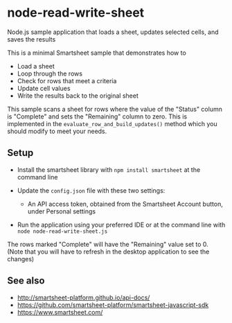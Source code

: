 # node-read-write-sheet
Node.js sample application that loads a sheet, updates selected cells, and saves the results

This is a minimal Smartsheet sample that demonstrates how to
* Load a sheet
* Loop through the rows
* Check for rows that meet a criteria
* Update cell values
* Write the results back to the original sheet


This sample scans a sheet for rows where the value of the "Status" column is "Complete" and sets the "Remaining" column to zero.
This is implemented in the `evaluate_row_and_build_updates()` method which you should modify to meet your needs.


## Setup
* Install the smartsheet library with `npm install smartsheet` at the command line

* Update the `config.json` file with these two settings:
    * An API access token, obtained from the Smartsheet Account button, under Personal settings

* Run the application using your preferred IDE or at the command line with `node node-read-write-sheet.js`

The rows marked "Complete" will have the "Remaining" value set to 0. (Note that you will have to refresh in the desktop application to see the changes)

## See also
- http://smartsheet-platform.github.io/api-docs/
- https://github.com/smartsheet-platform/smartsheet-javascript-sdk
- https://www.smartsheet.com/
